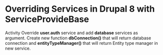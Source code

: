 # Overriding Services in Drupal 8 with ServiceProvideBase
Activity
Override **user.auth** service and add **database** services as argument. Create new function **dbConnection()** that will return database connection and **entityTypeManager()** that will return Entity type manager in new service.
